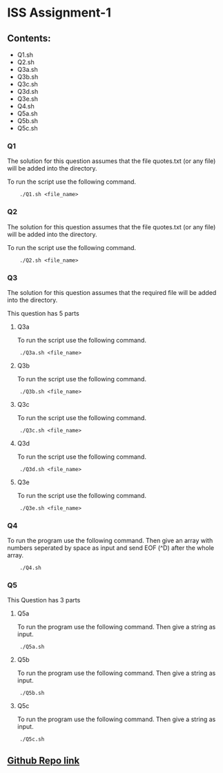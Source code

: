 # ISS Assignment-1
## Contents:
* Q1.sh
* Q2.sh
* Q3a.sh
* Q3b.sh
* Q3c.sh
* Q3d.sh
* Q3e.sh
* Q4.sh
* Q5a.sh
* Q5b.sh
* Q5c.sh

### Q1

The solution for this question assumes that the file quotes.txt (or any file) will be added into the directory.

To run the script use the following command.
````
    ./Q1.sh <file_name>
````
### Q2

The solution for this question assumes that the file quotes.txt (or any file) will be added into the directory.

To run the script use the following command.
````
    ./Q2.sh <file_name>
````
### Q3

The solution for this question assumes that the required file will be added into the directory.

This question has 5 parts

1. Q3a

    To run the script use the following command.
````
    ./Q3a.sh <file_name>
````
2. Q3b

    To run the script use the following command.
````
    ./Q3b.sh <file_name>
````
3. Q3c

    To run the script use the following command.
````
    ./Q3c.sh <file_name>
````
4. Q3d

    To run the script use the following command.
````
    ./Q3d.sh <file_name>
````
5. Q3e

    To run the script use the following command.
````
    ./Q3e.sh <file_name>
````
### Q4

To run the program use the following command. Then give an array with numbers seperated by space as input and send EOF (^D) after the whole array.
````
    ./Q4.sh 
````
### Q5

This Question has 3 parts

1. Q5a

    To run the program use the following command. Then give a string as input.

````
    ./Q5a.sh 
````
2. Q5b

    To run the program use the following command. Then give a string as input.

````
    ./Q5b.sh 
````
3. Q5c

    To run the program use the following command. Then give a string as input.

````
    ./Q5c.sh 
````
## [Github Repo link](https://github.com/VSR-Adithya/ISS_Assignment-1.git) 
